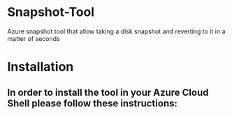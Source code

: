 # Snapshot-Tool
Azure snapshot tool that allow taking a disk snapshot and reverting to it in a matter of seconds

# Installation
In order to install the tool in your Azure Cloud Shell please follow these instructions:
- 
